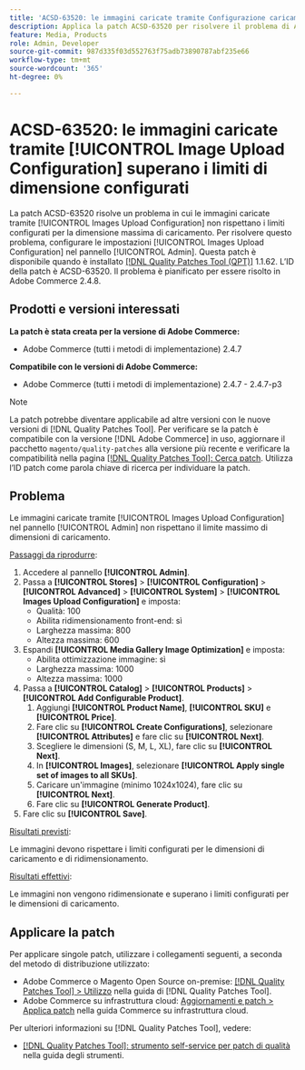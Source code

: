 ```yaml
---
title: 'ACSD-63520: le immagini caricate tramite Configurazione caricamento immagine superano i limiti di dimensione configurati'
description: Applica la patch ACSD-63520 per risolvere il problema di Adobe Commerce per cui le immagini caricate tramite la configurazione di caricamento immagini nel pannello di amministrazione non rispettano i limiti configurati per la dimensione massima del caricamento.
feature: Media, Products
role: Admin, Developer
source-git-commit: 987d335f03d552763f75adb73890787abf235e66
workflow-type: tm+mt
source-wordcount: '365'
ht-degree: 0%

---
```



# ACSD-63520: le immagini caricate tramite [!UICONTROL Image Upload Configuration] superano i limiti di dimensione configurati

La patch ACSD-63520 risolve un problema in cui le immagini caricate tramite [!UICONTROL Images Upload Configuration] non rispettano i limiti configurati per la dimensione massima di caricamento. Per risolvere questo problema, configurare le impostazioni [!UICONTROL Images Upload Configuration] nel pannello [!UICONTROL Admin]. Questa patch è disponibile quando è installato [[!DNL Quality Patches Tool (QPT)]](/help/tools/quality-patches-tool/quality-patches-tool-to-self-serve-quality-patches.md) 1.1.62. L’ID della patch è ACSD-63520. Il problema è pianificato per essere risolto in Adobe Commerce 2.4.8.

## Prodotti e versioni interessati

**La patch è stata creata per la versione di Adobe Commerce:**
* Adobe Commerce (tutti i metodi di implementazione) 2.4.7

**Compatibile con le versioni di Adobe Commerce:**
* Adobe Commerce (tutti i metodi di implementazione) 2.4.7 - 2.4.7-p3

>[!NOTE]
>
>La patch potrebbe diventare applicabile ad altre versioni con le nuove versioni di [!DNL Quality Patches Tool]. Per verificare se la patch è compatibile con la versione [!DNL Adobe Commerce] in uso, aggiornare il pacchetto `magento/quality-patches` alla versione più recente e verificare la compatibilità nella pagina [[!DNL Quality Patches Tool]: Cerca patch](https://experienceleague.adobe.com/tools/commerce-quality-patches/index.html?lang=it). Utilizza l’ID patch come parola chiave di ricerca per individuare la patch.

## Problema

Le immagini caricate tramite [!UICONTROL Images Upload Configuration] nel pannello [!UICONTROL Admin] non rispettano il limite massimo di dimensioni di caricamento.

<u>Passaggi da riprodurre</u>:

1. Accedere al pannello **[!UICONTROL Admin]**.
1. Passa a **[!UICONTROL Stores]** > **[!UICONTROL Configuration]** > **[!UICONTROL Advanced]** > **[!UICONTROL System]** > **[!UICONTROL Images Upload Configuration]** e imposta:
   * Qualità: 100
   * Abilita ridimensionamento front-end: sì
   * Larghezza massima: 800
   * Altezza massima: 600
1. Espandi **[!UICONTROL Media Gallery Image Optimization]** e imposta:
   * Abilita ottimizzazione immagine: sì
   * Larghezza massima: 1000
   * Altezza massima: 1000
1. Passa a **[!UICONTROL Catalog]** > **[!UICONTROL Products]** > **[!UICONTROL Add Configurable Product]**.
   1. Aggiungi **[!UICONTROL Product Name]**, **[!UICONTROL SKU]** e **[!UICONTROL Price]**.
   1. Fare clic su **[!UICONTROL Create Configurations]**, selezionare **[!UICONTROL Attributes]** e fare clic su **[!UICONTROL Next]**.
   1. Scegliere le dimensioni (S, M, L, XL), fare clic su **[!UICONTROL Next]**.
   1. In **[!UICONTROL Images]**, selezionare **[!UICONTROL Apply single set of images to all SKUs]**.
   1. Caricare un&#39;immagine (minimo 1024x1024), fare clic su **[!UICONTROL Next]**.
   1. Fare clic su **[!UICONTROL Generate Product]**.
1. Fare clic su **[!UICONTROL Save]**.

<u>Risultati previsti</u>:

Le immagini devono rispettare i limiti configurati per le dimensioni di caricamento e di ridimensionamento.

<u>Risultati effettivi</u>:

Le immagini non vengono ridimensionate e superano i limiti configurati per le dimensioni di caricamento.

## Applicare la patch

Per applicare singole patch, utilizzare i collegamenti seguenti, a seconda del metodo di distribuzione utilizzato:

* Adobe Commerce o Magento Open Source on-premise: [[!DNL Quality Patches Tool] > Utilizzo](/help/tools/quality-patches-tool/usage.md) nella guida di [!DNL Quality Patches Tool].
* Adobe Commerce su infrastruttura cloud: [Aggiornamenti e patch > Applica patch](https://experienceleague.adobe.com/docs/commerce-cloud-service/user-guide/develop/upgrade/apply-patches.html?lang=it) nella guida Commerce su infrastruttura cloud.

Per ulteriori informazioni su [!DNL Quality Patches Tool], vedere:

* [[!DNL Quality Patches Tool]: strumento self-service per patch di qualità](/help/tools/quality-patches-tool/quality-patches-tool-to-self-serve-quality-patches.md) nella guida degli strumenti.
